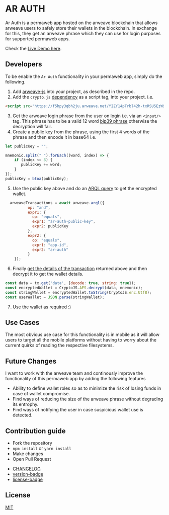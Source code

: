 # AR AUTH

Ar Auth is a permaweb app hosted on the arweave blockchain that allows arweave users to safely store their wallets in the blockchain. In exchange for this, they get an arweave phrase which they can use for login purposes for supported permaweb apps.

Check the [Live Demo here](https://f5hpy3qbh2ju.arweave.net/YIZY14pTrbl42h-txRSU5EzW9ZnizLEVA6qHyAmJQSU).

## Developers
To be enable the `Ar Auth` functionality in your permaweb app, simply do the following.

1. Add [arweave-js](https://github.com/ArweaveTeam/arweave-js) into your project, as described in the repo.
2. Add the `crypto.js`  [dependency](https://f5hpy3qbh2ju.arweave.net/YIZY14pTrbl42h-txRSU5EzW9ZnizLEVA6qHyAmJQSU/js/crypto.js) as a script tag, into your project. i.e.
```html
<script src="https://f5hpy3qbh2ju.arweave.net/YIZY14pTrbl42h-txRSU5EzW9ZnizLEVA6qHyAmJQSU/js/crypto.js"></script>
```
3. Get the arweave login phrase from the user on login i.e. via an `<input/>` tag. This phrase has to be a valid 12 word [bip39 phrase](https://github.com/bitcoinjs/bip39) otherwise the decryption will fail.
4. Create a public key from the phrase, using the first 4 words of the phrase and then encode it in base64 i.e.
```js
let publicKey = "";

mnemonic.split(" ").forEach((word, index) => {
    if (index <= 3) {
       publicKey += word;
    }
});
publicKey = btoa(publicKey);
```
5. Use the public key above and do an [ARQL query](https://github.com/mul1sh/weave-reminders/blob/master/src/helpers/arweave/index.js#L18) to get the encrypted wallet.
```js
  arweaveTransactions = await arweave.arql({
	      op: "and",
		  expr1: {
		    op: "equals",
		    expr1: "ar-auth-public-key",
		    expr2: publicKey
		  },
		  expr2: {
		    op: "equals",
		    expr1: "app-id",
		    expr2: "ar-auth"
		  }
	});

```

6. Finally [get the details of the transaction](https://github.com/mul1sh/weave-reminders/blob/master/src/views/Login.vue#L95) returned above and then decrypt it to get the wallet details.

```js
const data = tx.get('data', {decode: true, string: true});
const encryptedWallet = CryptoJS.AES.decrypt(data, mnemonic);
const stringWallet = encryptedWallet.toString(CryptoJS.enc.Utf8);
const userWallet = JSON.parse(stringWallet);
```
7. Use the wallet as required :)

## Use Cases

The most obvious use case for this functionality is in mobile as it will allow users to target all the mobile platforms without having to worry about the current quirks of reading the respective filesystems. 

## Future Changes

I want to work with the arweave team and continously improve the functionality of this permaweb app by adding the following features
- Ability to define wallet roles so as to minimize the risk of losing funds in case of wallet compromise.
- Find ways of reducing the size of the arweave phrase without degrading its entrophy.
- Find ways of notifying the user in case suspicious wallet use is detected.

## Contribution guide
* Fork the repository
* `npm install` or `yarn install`
* Make changes
* Open Pull Request

- [CHANGELOG](./CHANGELOG.md)
- [version-badge](https://img.shields.io/badge/version-2.0.0-blue.svg)
- [license-badge](https://img.shields.io/badge/license-MIT-blue.svg)

## License

[MIT](./LICENSE.md)
